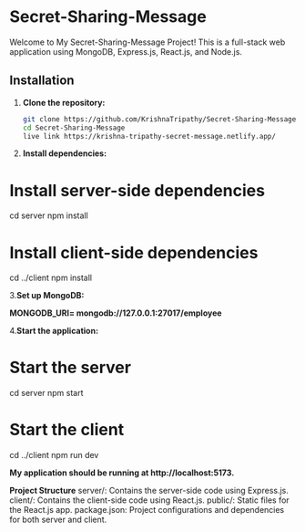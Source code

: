 # Secret-Sharing-Message

Welcome to My Secret-Sharing-Message Project! This is a full-stack web application using MongoDB, Express.js, React.js, and Node.js.

## Installation

1. **Clone the repository:**
   ```bash
   git clone https://github.com/KrishnaTripathy/Secret-Sharing-Message.git
   cd Secret-Sharing-Message
   live link https://krishna-tripathy-secret-message.netlify.app/

2. **Install dependencies:**

# Install server-side dependencies
cd server
npm install

# Install client-side dependencies
cd ../client
npm install

3.**Set up MongoDB:**

 **MONGODB_URI= mongodb://127.0.0.1:27017/employee**

4.**Start the application:**

# Start the server
cd server
npm start

# Start the client
cd ../client
npm run dev

 **My application should be running at http://localhost:5173.**

**Project Structure**
server/: Contains the server-side code using Express.js.
client/: Contains the client-side code using React.js.
public/: Static files for the React.js app.
package.json: Project configurations and dependencies for both server and client.


